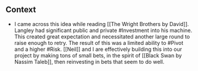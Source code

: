 ## Context
- I came across this idea while reading [[The Wright Brothers by David]]. Langley had significant public and private #Investment into his machine. This created great expectation and necessitated another large round to raise enough to retry. The result of this was a limited ability to #Pivot and a higher #Risk. [[Neil]] and I are effectively building this into our project by making tons of small bets, in the spirit of [[Black Swan by Nassim Taleb]], then reinvesting in bets that seem to do well. 